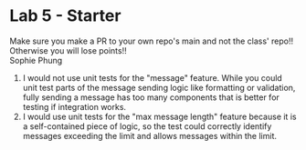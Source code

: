 # Lab 5 - Starter
Make sure you make a PR to your own repo's main and not the class' repo!! Otherwise you will lose points!!  
Sophie Phung  

1) I would not use unit tests for the "message" feature. While you could unit test parts of the message sending logic like formatting or validation, fully sending a message has too many components that is better for testing if integration works.
2) I would use unit tests for the "max message length" feature because it is a self-contained piece of logic, so the test could correctly identify messages exceeding the limit and allows messages within the limit.